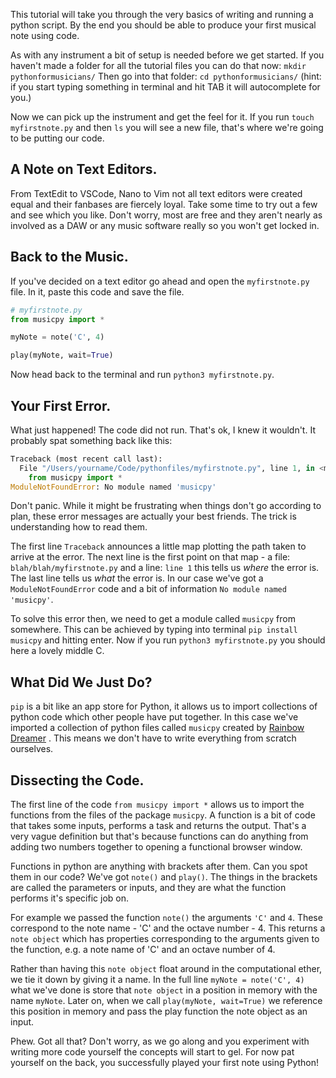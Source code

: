 This tutorial will take you through the very basics of writing and running a python script. By the end you should be able to produce your first musical note using code.

As with any instrument a bit of setup is needed before we get started. If you haven't made a folder for all the tutorial files you can do that now:
		`mkdir pythonformusicians/`
Then go into that folder:
		`cd pythonformusicians/`
(hint: if you start typing something in terminal and hit TAB it will autocomplete for you.)

Now we can pick up the instrument and get the feel for it. If you run `touch myfirstnote.py` and then `ls` you will see a new file, that's where we're going to be putting our code.

## A Note on Text Editors.
From TextEdit to VSCode, Nano to Vim not all text editors were created equal and their fanbases are fiercely loyal. Take some time to try out a few and see which you like. Don't worry, most are free and they aren't nearly as involved as a DAW or any music software really so you won't get locked in.

## Back to the Music.
If you've decided on a text editor go ahead and open the `myfirstnote.py` file. In it, paste this code and save the file.

```python
# myfirstnote.py
from musicpy import *

myNote = note('C', 4)

play(myNote, wait=True)
```

Now head back to the terminal and run `python3 myfirstnote.py`.

## Your First Error.
What just happened! The code did not run. That's ok, I knew it wouldn't. It probably spat something back like this:
```python
Traceback (most recent call last):
  File "/Users/yourname/Code/pythonfiles/myfirstnote.py", line 1, in <module>
    from musicpy import *
ModuleNotFoundError: No module named 'musicpy'
```
Don't panic. While it might be frustrating when things don't go according to plan, these error messages are actually your best friends. The trick is understanding how to read them.

The first line `Traceback` announces a little map plotting the path taken to arrive at the error. The next line is the first point on that map - a file: `blah/blah/myfirstnote.py` and a line: `line 1` this tells us *where* the error is. The last line tells us *what* the error is. In our case we've got a  `ModuleNotFoundError` code and a bit of information `No module named 'musicpy'`. 

To solve this error then, we need to get a module called `musicpy` from somewhere. This can be achieved by typing into terminal `pip install musicpy` and hitting enter. Now if you run `python3 myfirstnote.py` you should here a lovely middle C.

## What Did We Just Do?
`pip` is a bit like an app store for Python, it allows us to import collections of python code which other people have put together. In this case we've imported a collection of python files called `musicpy` created by [Rainbow Dreamer](https://github.com/Rainbow-Dreamer/musicpy) . This means we don't have to write everything from scratch ourselves.

## Dissecting the Code.
The first line of the code `from musicpy import *` allows us to import the functions from the files of the package `musicpy`. A function is a bit of code that takes some inputs, performs a task and returns the output. That's a very vague definition but that's because functions can do anything from adding two numbers together to opening a functional browser window. 

Functions in python are anything with brackets after them. Can you spot them in our code? We've got `note()` and `play()`. The things in the brackets are called the parameters or inputs, and they are what the function performs it's specific job on. 

For example we passed the function `note()` the arguments `'C'` and `4`. These correspond to the note name - 'C' and the octave number - 4. This returns a `note object` which has properties corresponding to the arguments given to the function, e.g. a note name of 'C' and an octave number of 4. 

Rather than having this `note object` float around in the computational ether, we tie it down by giving it a name. In the full line `myNote = note('C', 4)` what we've done is store that `note object` in a position in memory with the name `myNote`. Later on, when we call `play(myNote, wait=True)` we reference this position in memory and pass the play function the note object as an input. 

Phew. Got all that? Don't worry, as we go along and you experiment with writing more code yourself the concepts will start to gel. For now pat yourself on the back, you successfully played your first note using Python!